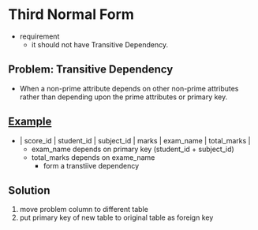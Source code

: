 # Third Normal Form
* requirement
    * it should not have Transitive Dependency.


## Problem: Transitive Dependency
* When a non-prime attribute depends on other non-prime attributes rather than depending upon the prime attributes or primary key.

## [Example](https://www.studytonight.com/dbms/third-normal-form.php)
* | score_id | student_id | subject_id | marks | exam_name | total_marks |
    * exam_name depends on primary key (student_id + subject_id)
    * total_marks depends on exame_name
        * form a transtiive dependency

## Solution
1. move problem column to different table
2. put primary key of new table to original table as foreign key 
